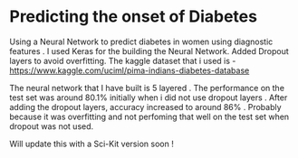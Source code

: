 # Predicting the onset of Diabetes
Using a Neural Network to predict diabetes in women  using diagnostic features . I used Keras for the building the Neural Network. Added
Dropout layers to avoid overfitting.
The kaggle dataset that i used is - https://www.kaggle.com/uciml/pima-indians-diabetes-database

The neural network that I have built is 5 layered . The performance on the test set was around 80.1% initially when i did not use dropout layers . After adding the dropout layers, accuracy increased to around 86% . Probably because it was overfitting and not perfoming that well on the test set when dropout was not used. 

Will update this with a Sci-Kit version soon !
